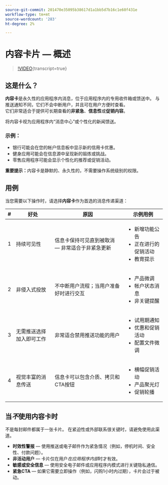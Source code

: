 ```yaml
---
source-git-commit: 201470e35095b38617d1a1bb5d7b16c1e60f431e
workflow-type: tm+mt
source-wordcount: '283'
ht-degree: 2%

---
```

# 内容卡片 — 概述

>[!VIDEO](https://video.tv.adobe.com/v/3460098/?learn=on&enablevpops&captions=chi_hans){transcript=true}

## 这是什么？

**内容卡**&#x200B;是永久性的应用程序内消息，位于应用程序内的专用收件箱或馈送中。 与推送通知不同，它们不会中断用户，并且可在用户方便时查看。\
它们非常适合于提供可长期查看的&#x200B;**非紧急**、**信息性**&#x200B;或&#x200B;**促销内容**。

将内容卡视为应用程序内“消息中心”或个性化的新闻馈送。

### 示例：

- 银行可能会在您的帐户信息板中显示新的信用卡优惠。
- 健身应用可能会在信息源中呈现新的锻炼或挑战。
- 零售应用程序可能会显示个性化的推荐或促销活动。

**重要提示：**&#x200B;内容卡是静默的、永久性的，不需要操作系统级别的权限。

## 用例

当您需要以下操作时，请选择&#x200B;**内容卡**&#x200B;作为首选的消息传递渠道：

| # | 好处 | 原因 | 示例用例 |
|---|---------|-----|-------------------|
| 1 | 持续可见性 | 信息卡保持可见直到被取消 — 非常适合于非紧急更新 | <ul><li>新增功能公告</li><li>正在进行的促销活动</li><li>教育提示</li></ul> |
| 2 | 非侵入式投放 | 不中断用户流程；当用户准备好时进行交互 | <ul><li>产品微调</li><li>帐户状态消息</li><li>非关键提醒</li></ul> |
| 3 | 无需推送选择加入即可工作 | 非常适合禁用推送功能的用户 | <ul><li>试用期通知</li><li>优惠和促销活动</li><li>配置文件微调</li></ul> |
| 4 | 视觉丰富的消息传送 | 信息卡可以包含介质、拷贝和CTA按钮 | <ul><li>横幅促销活动</li><li>产品聚光灯</li><li>促销轮播</li></ul> |

## 当&#x200B;*不*&#x200B;使用内容卡时

不是每封邮件都属于一张卡片。 在紧迫性或外部联系很关键时，请避免使用此渠道。

- **时效性警报** — 使用推送或电子邮件作为紧急情况（例如，停机时间、安全性、付款问题）。
- **非活动用户** — 卡片仅在用户&#x200B;*在应用程序内部*&#x200B;时才有效。
- **敏感或安全信息** — 使用安全电子邮件或应用程序内模式进行关键隐私通信。
- **紧急CTA** — 如果它需要立即操作（例如，闪购1小时内过期），卡片会过于被动。

